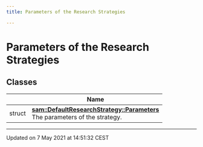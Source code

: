 ```yaml
---
title: Parameters of the Research Strategies

---
```


# Parameters of the Research Strategies

## Classes

|                | Name           |
| -------------- | -------------- |
| struct | **[sam::DefaultResearchStrategy::Parameters](/doxygen/Classes/structsam_1_1_default_research_strategy_1_1_parameters/)** <br>The parameters of the strategy.  |






-------------------------------

Updated on  7 May 2021 at 14:51:32 CEST